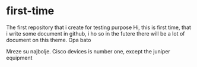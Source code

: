 # first-time
The first repository that i create for testing purpose
Hi, this is first time, that i write some document in github, i ho so in the futere there will be a lot of document on this theme.
Opa bato



Mreze su najbolje. Cisco devices is number one, except the juniper equipment
